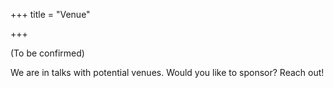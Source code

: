 +++
title = "Venue"

+++

(To be confirmed)

We are in talks with potential venues. Would you like to sponsor? Reach out!
